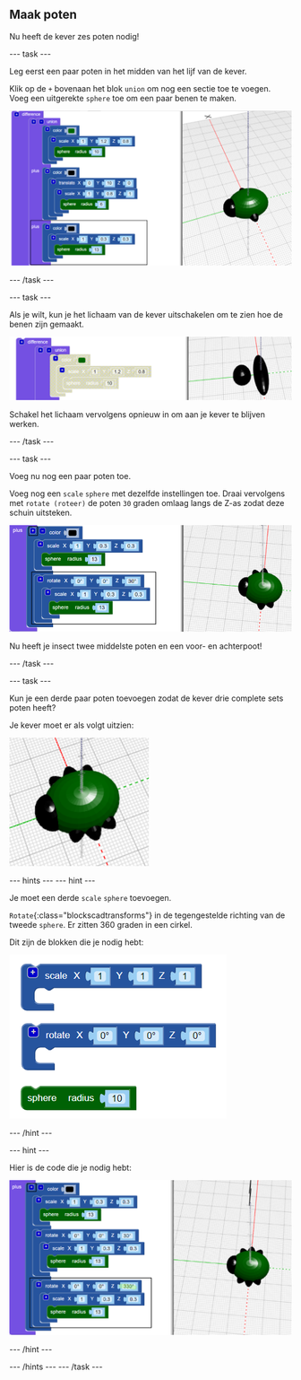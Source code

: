 ## Maak poten

Nu heeft de kever zes poten nodig!

--- task ---

Leg eerst een paar poten in het midden van het lijf van de kever.

Klik op de `+` bovenaan het blok `union` om nog een sectie toe te voegen. Voeg een uitgerekte `sphere` toe om een paar benen te maken.

![schermafbeelding](images/bug-legs-middle-annotated.png)

--- /task ---

--- task ---

Als je wilt, kun je het lichaam van de kever uitschakelen om te zien hoe de benen zijn gemaakt.

![schermafbeelding](images/bug-legs-disable.png)

Schakel het lichaam vervolgens opnieuw in om aan je kever te blijven werken.

--- /task ---

--- task ---

Voeg nu nog een paar poten toe.

Voeg nog een `scale` `sphere` met dezelfde instellingen toe. Draai vervolgens met `rotate (roteer)` de poten `30` graden omlaag langs de Z-as zodat deze schuin uitsteken.

![schermafbeelding](images/bug-legs-2-annotated.png)

Nu heeft je insect twee middelste poten en een voor- en achterpoot!

--- /task ---

--- task ---

Kun je een derde paar poten toevoegen zodat de kever drie complete sets poten heeft?

Je kever moet er als volgt uitzien:

![schermafbeelding](images/bug-finished.png)

--- hints --- --- hint ---

Je moet een derde `scale` `sphere` toevoegen.

`Rotate`{:class="blockscadtransforms"} in de tegengestelde richting van de tweede `sphere`. Er zitten 360 graden in een cirkel.

Dit zijn de blokken die je nodig hebt:

![schermafbeelding](images/bug-legs-blocks.png)

--- /hint ---

--- hint ---

Hier is de code die je nodig hebt:

![schermafbeelding](images/bug-legs-3-annotated.png)

--- /hint ---

--- /hints --- --- /task ---